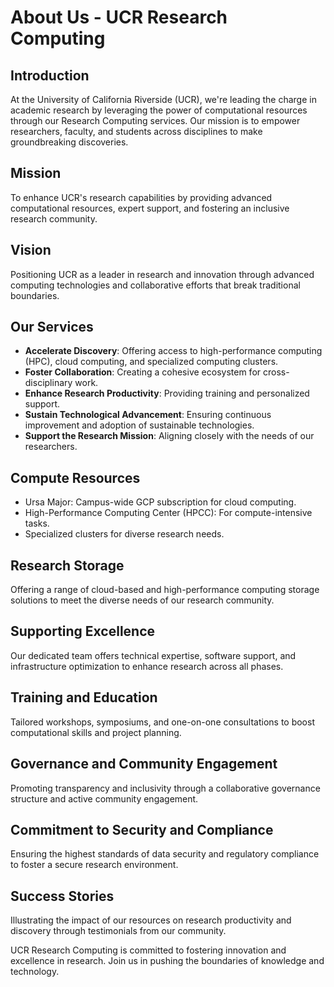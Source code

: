 # About Us - UCR Research Computing

## Introduction
At the University of California Riverside (UCR), we're leading the charge in academic research by leveraging the power of computational resources through our Research Computing services. Our mission is to empower researchers, faculty, and students across disciplines to make groundbreaking discoveries.

## Mission
To enhance UCR's research capabilities by providing advanced computational resources, expert support, and fostering an inclusive research community.

## Vision
Positioning UCR as a leader in research and innovation through advanced computing technologies and collaborative efforts that break traditional boundaries.

## Our Services
- **Accelerate Discovery**: Offering access to high-performance computing (HPC), cloud computing, and specialized computing clusters.
- **Foster Collaboration**: Creating a cohesive ecosystem for cross-disciplinary work.
- **Enhance Research Productivity**: Providing training and personalized support.
- **Sustain Technological Advancement**: Ensuring continuous improvement and adoption of sustainable technologies.
- **Support the Research Mission**: Aligning closely with the needs of our researchers.

## Compute Resources
- Ursa Major: Campus-wide GCP subscription for cloud computing.
- High-Performance Computing Center (HPCC): For compute-intensive tasks.
- Specialized clusters for diverse research needs.

## Research Storage
Offering a range of cloud-based and high-performance computing storage solutions to meet the diverse needs of our research community.

## Supporting Excellence
Our dedicated team offers technical expertise, software support, and infrastructure optimization to enhance research across all phases.

## Training and Education
Tailored workshops, symposiums, and one-on-one consultations to boost computational skills and project planning.

## Governance and Community Engagement
Promoting transparency and inclusivity through a collaborative governance structure and active community engagement.

## Commitment to Security and Compliance
Ensuring the highest standards of data security and regulatory compliance to foster a secure research environment.

## Success Stories
Illustrating the impact of our resources on research productivity and discovery through testimonials from our community.

UCR Research Computing is committed to fostering innovation and excellence in research. Join us in pushing the boundaries of knowledge and technology.
